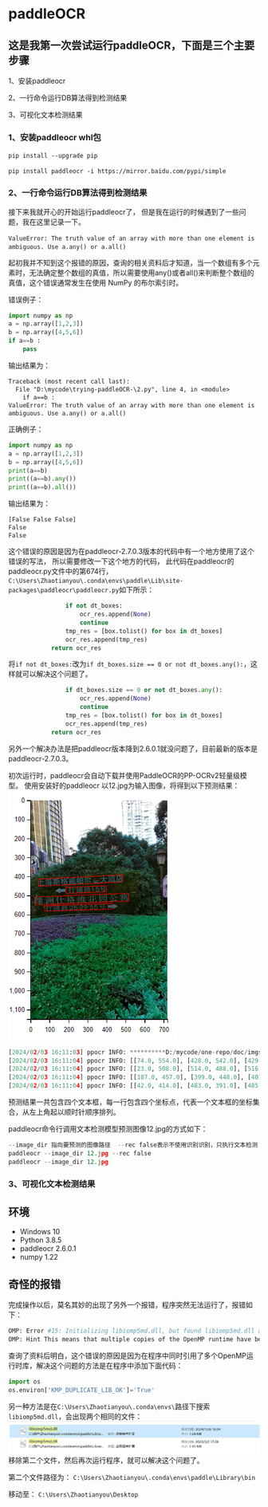 # paddleOCR
## 这是我第一次尝试运行paddleOCR，下面是三个主要步骤
1、安装paddleocr

2、一行命令运行DB算法得到检测结果

3、可视化文本检测结果


### 1、安装paddleocr whl包
`pip install --upgrade pip`

`pip install paddleocr -i https://mirror.baidu.com/pypi/simple`

### 2、一行命令运行DB算法得到检测结果

接下来我就开心的开始运行paddleocr了，
但是我在运行的时候遇到了一些问题，我在这里记录一下。

`ValueError: The truth value of an array with more than one element is ambiguous. Use a.any() or a.all()`

起初我并不知到这个报错的原因，查询的相关资料后才知道，当一个数组有多个元素时，无法确定整个数组的真值，所以需要使用any()或者all()来判断整个数组的真值，这个错误通常发生在使用 NumPy 的布尔索引时。

错误例子：
```python
import numpy as np
a = np.array([1,2,3])
b = np.array([4,5,6]) 
if a==b :
    pass
```
输出结果为：
```
Traceback (most recent call last):
  File "D:\mycode\trying-paddleOCR-\2.py", line 4, in <module>
    if a==b :
ValueError: The truth value of an array with more than one element is ambiguous. Use a.any() or a.all()
```
正确例子：
```python
import numpy as np
a = np.array([1,2,3])
b = np.array([4,5,6])
print(a==b)
print((a==b).any())
print((a==b).all())
```
输出结果为：
```
[False False False]
False
False
```
这个错误的原因是因为在paddleocr-2.7.0.3版本的代码中有一个地方使用了这个错误的写法，
所以需要修改一下这个地方的代码，
此代码在paddleocr的paddleocr.py文件中的第674行，
`C:\Users\Zhaotianyou\.conda\envs\paddle\Lib\site-packages\paddleocr\paddleocr.py`如下所示：
```python
                if not dt_boxes:
                    ocr_res.append(None)
                    continue
                tmp_res = [box.tolist() for box in dt_boxes]
                ocr_res.append(tmp_res)
            return ocr_res
```
将`if not dt_boxes:`改为`if dt_boxes.size == 0 or not dt_boxes.any():`，这样就可以解决这个问题了。
```python
                if dt_boxes.size == 0 or not dt_boxes.any():
                    ocr_res.append(None)
                    continue
                tmp_res = [box.tolist() for box in dt_boxes]
                ocr_res.append(tmp_res)
            return ocr_res
```
另外一个解决办法是把paddleocr版本降到2.6.0.1就没问题了，目前最新的版本是paddleocr-2.7.0.3。

初次运行时，paddleocr会自动下载并使用PaddleOCR的PP-OCRv2轻量级模型。
使用安装好的paddleocr 以12.jpg为输入图像，将得到以下预测结果：
![result.png](result.png)
```python
[2024/02/03 16:11:03] ppocr INFO: **********D:/mycode/one-repo/doc/imgs/12.jpg**********
[2024/02/03 16:11:04] ppocr INFO: [[74.0, 554.0], [428.0, 542.0], [429.0, 571.0], [75.0, 582.0]]
[2024/02/03 16:11:04] ppocr INFO: [[23.0, 508.0], [514.0, 488.0], [516.0, 529.0], [25.0, 549.0]]
[2024/02/03 16:11:04] ppocr INFO: [[187.0, 457.0], [399.0, 448.0], [401.0, 480.0], [188.0, 489.0]]
[2024/02/03 16:11:04] ppocr INFO: [[42.0, 414.0], [483.0, 391.0], [485.0, 428.0], [44.0, 451.0]]
```
预测结果一共包含四个文本框，每一行包含四个坐标点，代表一个文本框的坐标集合，从左上角起以顺时针顺序排列。

paddleocr命令行调用文本检测模型预测图像12.jpg的方式如下：
```python
--image_dir 指向要预测的图像路径  --rec false表示不使用识别识别，只执行文本检测
paddleocr --image_dir 12.jpg --rec false
paddleocr --image_dir 12.jpg
```
### 3、可视化文本检测结果

## 环境
- Windows 10
- Python 3.8.5
- paddleocr 2.6.0.1
- numpy  1.22
## 奇怪的报错

完成操作以后，莫名其妙的出现了另外一个报错，程序突然无法运行了，报错如下：
```python
OMP: Error #15: Initializing libiomp5md.dll, but found libiomp5md.dll already initialized.
OMP: Hint This means that multiple copies of the OpenMP runtime have been linked into the program. That is dangerous, since it can degrade performance or cause incorrect results. T
```
查询了资料后明白，这个错误的原因是因为在程序中同时引用了多个OpenMP运行时库，解决这个问题的方法是在程序中添加下面代码：
```python
import os
os.environ['KMP_DUPLICATE_LIB_OK']='True'
```
另一种方法是在`C:\Users\Zhaotianyou\.conda\envs\`路径下搜索`libiomp5md.dll`，会出现两个相同的文件：
![img.png](img.png)
移除第二个文件，然后再次运行程序，就可以解决这个问题了。

第二个文件路径为：
`C:\Users\Zhaotianyou\.conda\envs\paddle\Library\bin`

移动至：
`C:\Users\Zhaotianyou\Desktop`